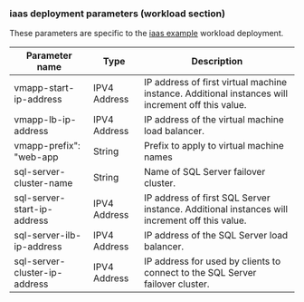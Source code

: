 ### iaas deployment parameters (workload section)

These parameters are specific to the [iaas example](../archetypes/iaas/parameters/archetype.test.json) workload deployment.

| **Parameter name**            | **Type**               | **Description**                                                                                                                                                                                                                                                                                                                                     |
|-------------------------------|------------------------|-----------------------------------------------------------------------------------------------------------------------------------------------------------------------------------------------------------------------------------------------------------------------------------------------------------------------------------------------------|
| vmapp-start-ip-address        | IPV4 Address     | IP address of first virtual machine instance. Additional instances will increment off this value.     |
| vmapp-lb-ip-address        | IPV4 Address        | IP address of the virtual machine load balancer.                        |
| vmapp-prefix": "web-app       | String           | Prefix to apply to virtual machine names    |
| sql-server-cluster-name    | String     | Name of SQL Server failover cluster.    |
| sql-server-start-ip-address        | IPV4 Address | IP address of first SQL Server instance. Additional instances will increment off this value.     |
| sql-server-ilb-ip-address        | IPV4 Address   | IP address of the SQL Server load balancer.                        |
| sql-server-cluster-ip-address        | IPV4 Address  | IP address for used by clients to connect to the SQL Server failover cluster.     |
